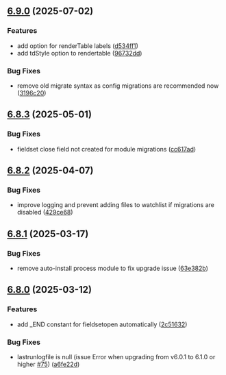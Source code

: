 ## [6.9.0](https://github.com/baumrock/RockMigrations/compare/v6.8.3...v6.9.0) (2025-07-02)


### Features

* add option for renderTable labels ([d534ff1](https://github.com/baumrock/RockMigrations/commit/d534ff14d884c6f1f20b3fbff65f9b5a19bd6477))
* add tdStyle option to rendertable ([96732dd](https://github.com/baumrock/RockMigrations/commit/96732dd589c1950ce1ff8cca15a260b4b32b4706))


### Bug Fixes

* remove old migrate syntax as config migrations are recommended now ([3196c20](https://github.com/baumrock/RockMigrations/commit/3196c20e6e2c2725a3054312aaae74b6e1904598))

## [6.8.3](https://github.com/baumrock/RockMigrations/compare/v6.8.2...v6.8.3) (2025-05-01)


### Bug Fixes

* fieldset close field not created for module migrations ([cc617ad](https://github.com/baumrock/RockMigrations/commit/cc617ad65cbe4f1fcc7a7600638ff01710238178))

## [6.8.2](https://github.com/baumrock/RockMigrations/compare/v6.8.1...v6.8.2) (2025-04-07)


### Bug Fixes

* improve logging and prevent adding files to watchlist if migrations are disabled ([429ce68](https://github.com/baumrock/RockMigrations/commit/429ce68f3418aeedee108d80949fc14a224561a5))

## [6.8.1](https://github.com/baumrock/RockMigrations/compare/v6.8.0...v6.8.1) (2025-03-17)


### Bug Fixes

* remove auto-install process module to fix upgrade issue ([63e382b](https://github.com/baumrock/RockMigrations/commit/63e382b54650ce4ee5e74ff46155c0caec862647))

## [6.8.0](https://github.com/baumrock/RockMigrations/compare/v6.7.1...v6.8.0) (2025-03-12)


### Features

* add _END constant for fieldsetopen automatically ([2c51632](https://github.com/baumrock/RockMigrations/commit/2c51632f12adb7620af485e94daea6692cbcac85))


### Bug Fixes

* lastrunlogfile is null (issue Error when upgrading from v6.0.1 to 6.1.0 or higher [#75](https://github.com/baumrock/RockMigrations/issues/75)) ([a6fe22d](https://github.com/baumrock/RockMigrations/commit/a6fe22d45c33fbb908050c0b1bbedd536c9065c4))

